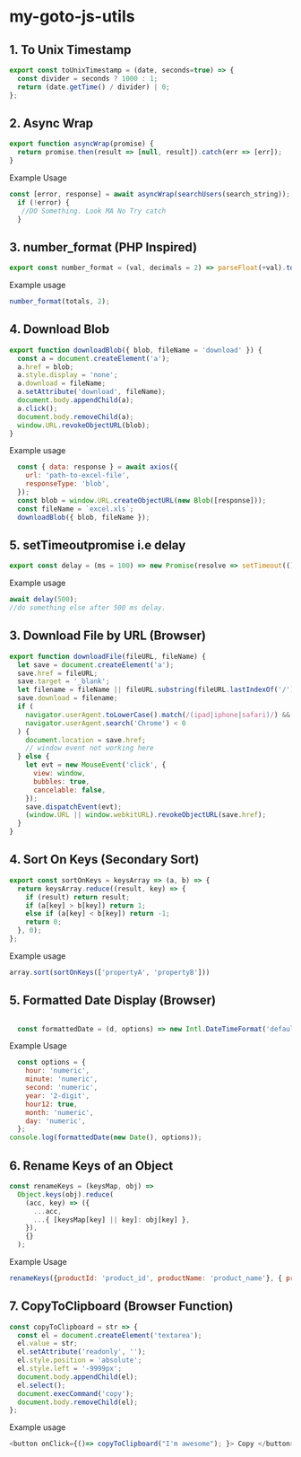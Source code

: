 # my-goto-js-utils

## 1. To Unix Timestamp
```javascript
export const toUnixTimestamp = (date, seconds=true) => {
  const divider = seconds ? 1000 : 1;
  return (date.getTime() / divider) | 0;
};

```
## 2. Async Wrap
```javascript
export function asyncWrap(promise) {
  return promise.then(result => [null, result]).catch(err => [err]);
}
```
Example Usage
```javascript
const [error, response] = await asyncWrap(searchUsers(search_string));
  if (!error) {
   //DO Something. Look MA No Try catch
  } 
```

## 3.  number_format (PHP Inspired)
```javascript
export const number_format = (val, decimals = 2) => parseFloat(+val).toFixed(decimals);
```
Example usage
```javascript
number_format(totals, 2);
```

## 4. Download Blob
```javascript
export function downloadBlob({ blob, fileName = 'download' }) {
  const a = document.createElement('a');
  a.href = blob;
  a.style.display = 'none';
  a.download = fileName;
  a.setAttribute('download', fileName);
  document.body.appendChild(a);
  a.click();
  document.body.removeChild(a);
  window.URL.revokeObjectURL(blob);
}
```
Example usage
```javascript
  const { data: response } = await axios({
    url: 'path-to-excel-file',
    responseType: 'blob',
  });
  const blob = window.URL.createObjectURL(new Blob([response]));
  const fileName = `excel.xls`;
  downloadBlob({ blob, fileName });
```

## 5. setTimeoutpromise i.e delay
```javascript
export const delay = (ms = 100) => new Promise(resolve => setTimeout(() => resolve(), ms));
```
Example usage
```javascript
await delay(500);
//do something else after 500 ms delay.
```

## 3. Download File by URL (Browser)
```javascript
export function downloadFile(fileURL, fileName) {
  let save = document.createElement('a');
  save.href = fileURL;
  save.target = '_blank';
  let filename = fileName || fileURL.substring(fileURL.lastIndexOf('/') + 1);
  save.download = filename;
  if (
    navigator.userAgent.toLowerCase().match(/(ipad|iphone|safari)/) &&
    navigator.userAgent.search('Chrome') < 0
  ) {
    document.location = save.href;
    // window event not working here
  } else {
    let evt = new MouseEvent('click', {
      view: window,
      bubbles: true,
      cancelable: false,
    });
    save.dispatchEvent(evt);
    (window.URL || window.webkitURL).revokeObjectURL(save.href);
  }
}
```
## 4. Sort On Keys (Secondary Sort)
```javascript
export const sortOnKeys = keysArray => (a, b) => {
  return keysArray.reduce((result, key) => {
    if (result) return result;
    if (a[key] > b[key]) return 1;
    else if (a[key] < b[key]) return -1;
    return 0;
  }, 0);
};
```
Example usage
```javascript
array.sort(sortOnKeys(['propertyA', 'propertyB']))
```
## 5. Formatted Date Display (Browser)
```javascript

  const formattedDate = (d, options) => new Intl.DateTimeFormat('default', options).format(d);
```
Example Usage
```javascript
  const options = {
    hour: 'numeric',
    minute: 'numeric',
    second: 'numeric',
    year: '2-digit',
    hour12: true,
    month: 'numeric',
    day: 'numeric',
  };
console.log(formattedDate(new Date(), options));
```
## 6. Rename Keys of an Object
```javascript
const renameKeys = (keysMap, obj) =>
  Object.keys(obj).reduce(
    (acc, key) => ({
      ...acc,
      ...{ [keysMap[key] || key]: obj[key] },
    }),
    {}
  );
```
Example Usage
```javascript 
renameKeys({productId: 'product_id', productName: 'product_name'}, { productId: 4, productName: 'Keyboard'});
```
## 7. CopyToClipboard (Browser Function)
```javascript
const copyToClipboard = str => {
  const el = document.createElement('textarea');
  el.value = str;
  el.setAttribute('readonly', '');
  el.style.position = 'absolute';
  el.style.left = '-9999px';
  document.body.appendChild(el);
  el.select();
  document.execCommand('copy');
  document.body.removeChild(el);
};
```
Example usage
```javascript
<button onClick={()=> copyToClipboard("I'm awesome"); }> Copy </button>
```
